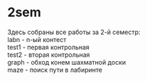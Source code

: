 # 2sem
Здесь собраны все работы за 2-й семестр:  
labn - n-ый контест  
test1 - первая контрольная  
test2 - вторая контрольная  
graph - обход конем шахматной доски  
maze - поиск пути в лабиринте  
